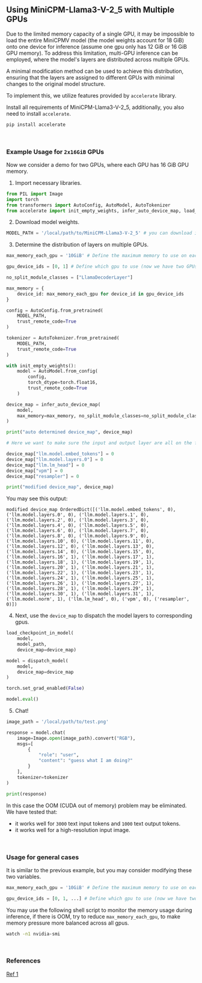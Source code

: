 ## Using MiniCPM-Llama3-V-2_5 with Multiple GPUs

Due to the limited memory capacity of a single GPU, it may be impossible to load the entire MiniCPMV model (the model weights account for 18 GiB) onto one device for inference (assume one gpu only has 12 GiB or 16 GiB GPU memory). To address this limitation, multi-GPU inference can be employed, where the model's layers are distributed across multiple GPUs.

A minimal modification method can be used to achieve this distribution, ensuring that the layers are assigned to different GPUs with minimal changes to the original model structure.

To implement this, we utilize features provided by `accelerate` library. 

Install all requirements of MiniCPM-Llama3-V-2_5, additionally, you also need to install `accelerate`.

```bash
pip install accelerate
```

<br/>

### Example Usage for `2x16GiB` GPUs

Now we consider a demo for two GPUs, where each GPU has 16 GiB GPU memory.

1. Import necessary libraries.

```python
from PIL import Image
import torch
from transformers import AutoConfig, AutoModel, AutoTokenizer
from accelerate import init_empty_weights, infer_auto_device_map, load_checkpoint_in_model, dispatch_model
```

2. Download model weights.

```python
MODEL_PATH = '/local/path/to/MiniCPM-Llama3-V-2_5' # you can download in advance or use `openbmb/MiniCPM-Llama3-V-2_5`
```

3. Determine the distribution of layers on multiple GPUs. 

```python
max_memory_each_gpu = '10GiB' # Define the maximum memory to use on each gpu, here we suggest using a balanced value, because the weight is not everything, the intermediate activation value also uses GPU memory (10GiB < 16GiB)

gpu_device_ids = [0, 1] # Define which gpu to use (now we have two GPUs, each has 16GiB memory)

no_split_module_classes = ["LlamaDecoderLayer"]

max_memory = {
    device_id: max_memory_each_gpu for device_id in gpu_device_ids
}

config = AutoConfig.from_pretrained(
    MODEL_PATH, 
    trust_remote_code=True
)

tokenizer = AutoTokenizer.from_pretrained(
    MODEL_PATH, 
    trust_remote_code=True
)

with init_empty_weights():
    model = AutoModel.from_config(
        config, 
        torch_dtype=torch.float16, 
        trust_remote_code=True
    )

device_map = infer_auto_device_map(
    model,
    max_memory=max_memory, no_split_module_classes=no_split_module_classes
)

print("auto determined device_map", device_map)

# Here we want to make sure the input and output layer are all on the first gpu to avoid any modifications to original inference script.

device_map["llm.model.embed_tokens"] = 0
device_map["llm.model.layers.0"] = 0
device_map["llm.lm_head"] = 0
device_map["vpm"] = 0
device_map["resampler"] = 0

print("modified device_map", device_map)

```

You may see this output:

```
modified device_map OrderedDict([('llm.model.embed_tokens', 0), ('llm.model.layers.0', 0), ('llm.model.layers.1', 0), ('llm.model.layers.2', 0), ('llm.model.layers.3', 0), ('llm.model.layers.4', 0), ('llm.model.layers.5', 0), ('llm.model.layers.6', 0), ('llm.model.layers.7', 0), ('llm.model.layers.8', 0), ('llm.model.layers.9', 0), ('llm.model.layers.10', 0), ('llm.model.layers.11', 0), ('llm.model.layers.12', 0), ('llm.model.layers.13', 0), ('llm.model.layers.14', 0), ('llm.model.layers.15', 0), ('llm.model.layers.16', 1), ('llm.model.layers.17', 1), ('llm.model.layers.18', 1), ('llm.model.layers.19', 1), ('llm.model.layers.20', 1), ('llm.model.layers.21', 1), ('llm.model.layers.22', 1), ('llm.model.layers.23', 1), ('llm.model.layers.24', 1), ('llm.model.layers.25', 1), ('llm.model.layers.26', 1), ('llm.model.layers.27', 1), ('llm.model.layers.28', 1), ('llm.model.layers.29', 1), ('llm.model.layers.30', 1), ('llm.model.layers.31', 1), ('llm.model.norm', 1), ('llm.lm_head', 0), ('vpm', 0), ('resampler', 0)])
```

4. Next, use the `device_map` to dispatch the model layers to corresponding gpus.

```python
load_checkpoint_in_model(
    model, 
    model_path, 
    device_map=device_map)

model = dispatch_model(
    model, 
    device_map=device_map
)

torch.set_grad_enabled(False)

model.eval()
```



5. Chat!

```python
image_path = '/local/path/to/test.png'

response = model.chat(
    image=Image.open(image_path).convert("RGB"),
    msgs=[
        {
            "role": "user",
            "content": "guess what I am doing?"
        }
    ],
    tokenizer=tokenizer
)

print(response)
```

In this case the OOM (CUDA out of memory) problem may be eliminated. We have tested that:

- it works well for `3000` text input tokens and `1000` text output tokens.
- it works well for a high-resolution input image.

<br/>

### Usage for general cases

It is similar to the previous example, but you may consider modifying these two variables.

```python
max_memory_each_gpu = '10GiB' # Define the maximum memory to use on each gpu, here we suggest using a balanced value, because the weight is not everything, the intermediate activation value also uses GPU memory (10GiB < 16GiB)

gpu_device_ids = [0, 1, ...] # Define which gpu to use (now we have two GPUs, each has 16GiB memory)
```

You may use the following shell script to monitor the memory usage during inference, if there is OOM, try to reduce `max_memory_each_gpu`, to make memory pressure more balanced across all gpus.

```bash
watch -n1 nvidia-smi
```

<br/>


### References

[Ref 1](https://zhuanlan.zhihu.com/p/639850033)

